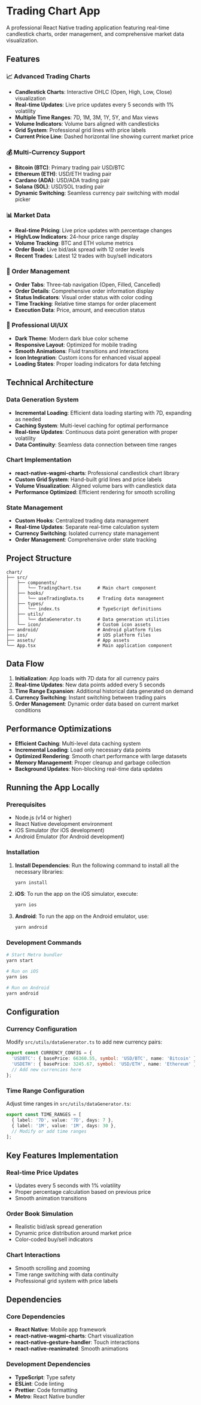 # Trading Chart App

A professional React Native trading application featuring real-time candlestick charts, order management, and comprehensive market data visualization.

## Features

### 📈 Advanced Trading Charts
- **Candlestick Charts**: Interactive OHLC (Open, High, Low, Close) visualization
- **Real-time Updates**: Live price updates every 5 seconds with 1% volatility
- **Multiple Time Ranges**: 7D, 1M, 3M, 1Y, 5Y, and Max views
- **Volume Indicators**: Volume bars aligned with candlesticks
- **Grid System**: Professional grid lines with price labels
- **Current Price Line**: Dashed horizontal line showing current market price

### 💰 Multi-Currency Support
- **Bitcoin (BTC)**: Primary trading pair USD/BTC
- **Ethereum (ETH)**: USD/ETH trading pair
- **Cardano (ADA)**: USD/ADA trading pair
- **Solana (SOL)**: USD/SOL trading pair
- **Dynamic Switching**: Seamless currency pair switching with modal picker

### 📊 Market Data
- **Real-time Pricing**: Live price updates with percentage changes
- **High/Low Indicators**: 24-hour price range display
- **Volume Tracking**: BTC and ETH volume metrics
- **Order Book**: Live bid/ask spread with 12 order levels
- **Recent Trades**: Latest 12 trades with buy/sell indicators

### 🎯 Order Management
- **Order Tabs**: Three-tab navigation (Open, Filled, Cancelled)
- **Order Details**: Comprehensive order information display
- **Status Indicators**: Visual order status with color coding
- **Time Tracking**: Relative time stamps for order placement
- **Execution Data**: Price, amount, and execution status

### 🎨 Professional UI/UX
- **Dark Theme**: Modern dark blue color scheme
- **Responsive Layout**: Optimized for mobile trading
- **Smooth Animations**: Fluid transitions and interactions
- **Icon Integration**: Custom icons for enhanced visual appeal
- **Loading States**: Proper loading indicators for data fetching

## Technical Architecture

### Data Generation System
- **Incremental Loading**: Efficient data loading starting with 7D, expanding as needed
- **Caching System**: Multi-level caching for optimal performance
- **Real-time Updates**: Continuous data point generation with proper volatility
- **Data Continuity**: Seamless data connection between time ranges

### Chart Implementation
- **react-native-wagmi-charts**: Professional candlestick chart library
- **Custom Grid System**: Hand-built grid lines and price labels
- **Volume Visualization**: Aligned volume bars with candlestick data
- **Performance Optimized**: Efficient rendering for smooth scrolling

### State Management
- **Custom Hooks**: Centralized trading data management
- **Real-time Updates**: Separate real-time calculation system
- **Currency Switching**: Isolated currency state management
- **Order Management**: Comprehensive order state tracking

## Project Structure

```
chart/
├── src/
│   ├── components/
│   │   └── TradingChart.tsx      # Main chart component
│   ├── hooks/
│   │   └── useTradingData.ts     # Trading data management
│   ├── types/
│   │   └── index.ts              # TypeScript definitions
│   ├── utils/
│   │   └── dataGenerator.ts      # Data generation utilities
│   └── icon/                     # Custom icon assets
├── android/                      # Android platform files
├── ios/                          # iOS platform files
├── assets/                       # App assets
└── App.tsx                       # Main application component
```

## Data Flow

1. **Initialization**: App loads with 7D data for all currency pairs
2. **Real-time Updates**: New data points added every 5 seconds
3. **Time Range Expansion**: Additional historical data generated on demand
4. **Currency Switching**: Instant switching between trading pairs
5. **Order Management**: Dynamic order data based on current market conditions

## Performance Optimizations

- **Efficient Caching**: Multi-level data caching system
- **Incremental Loading**: Load only necessary data points
- **Optimized Rendering**: Smooth chart performance with large datasets
- **Memory Management**: Proper cleanup and garbage collection
- **Background Updates**: Non-blocking real-time data updates

## Running the App Locally

### Prerequisites
- Node.js (v14 or higher)
- React Native development environment
- iOS Simulator (for iOS development)
- Android Emulator (for Android development)

### Installation

1. **Install Dependencies**: Run the following command to install all the necessary libraries:
   ```bash
   yarn install
   ```

2. **iOS**: To run the app on the iOS simulator, execute:
   ```bash
   yarn ios
   ```

3. **Android**: To run the app on the Android emulator, use:
   ```bash
   yarn android
   ```

### Development Commands

```bash
# Start Metro bundler
yarn start

# Run on iOS
yarn ios

# Run on Android
yarn android
```

## Configuration

### Currency Configuration
Modify `src/utils/dataGenerator.ts` to add new currency pairs:

```typescript
export const CURRENCY_CONFIG = {
  'USDBTC': { basePrice: 66360.55, symbol: 'USD/BTC', name: 'Bitcoin' },
  'USDETH': { basePrice: 3245.67, symbol: 'USD/ETH', name: 'Ethereum' },
  // Add new currencies here
};
```

### Time Range Configuration
Adjust time ranges in `src/utils/dataGenerator.ts`:

```typescript
export const TIME_RANGES = [
  { label: '7D', value: '7D', days: 7 },
  { label: '1M', value: '1M', days: 30 },
  // Modify or add time ranges
];
```

## Key Features Implementation

### Real-time Price Updates
- Updates every 5 seconds with 1% volatility
- Proper percentage calculation based on previous price
- Smooth animation transitions

### Order Book Simulation
- Realistic bid/ask spread generation
- Dynamic price distribution around market price
- Color-coded buy/sell indicators

### Chart Interactions
- Smooth scrolling and zooming
- Time range switching with data continuity
- Professional grid system with price labels

## Dependencies

### Core Dependencies
- **React Native**: Mobile app framework
- **react-native-wagmi-charts**: Chart visualization
- **react-native-gesture-handler**: Touch interactions
- **react-native-reanimated**: Smooth animations

### Development Dependencies
- **TypeScript**: Type safety
- **ESLint**: Code linting
- **Prettier**: Code formatting
- **Metro**: React Native bundler

